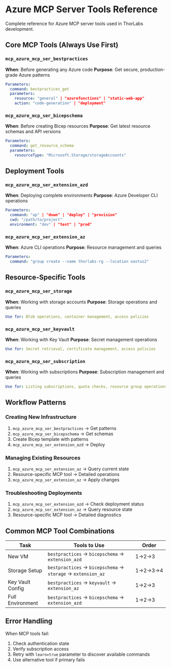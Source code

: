 # Azure MCP Server Tools Reference

Complete reference for Azure MCP server tools used in ThorLabs development.

## Core MCP Tools (Always Use First)

### `mcp_azure_mcp_ser_bestpractices`
**When**: Before generating any Azure code
**Purpose**: Get secure, production-grade Azure patterns
```yaml
Parameters:
  command: bestpractices_get
  parameters: 
    resource: "general" | "azurefunctions" | "static-web-app"
    action: "code-generation" | "deployment"
```

### `mcp_azure_mcp_ser_bicepschema`
**When**: Before creating Bicep resources
**Purpose**: Get latest resource schemas and API versions
```yaml
Parameters:
  command: get_resource_schema
  parameters:
    resourceType: "Microsoft.Storage/storageAccounts"
```

## Deployment Tools

### `mcp_azure_mcp_ser_extension_azd`
**When**: Deploying complete environments
**Purpose**: Azure Developer CLI operations
```yaml
Parameters:
  command: "up" | "down" | "deploy" | "provision"
  cwd: "/path/to/project"
  environment: "dev" | "test" | "prod"
```

### `mcp_azure_mcp_ser_extension_az`
**When**: Azure CLI operations
**Purpose**: Resource management and queries
```yaml
Parameters:
  command: "group create --name thorlabs-rg --location eastus2"
```

## Resource-Specific Tools

### `mcp_azure_mcp_ser_storage`
**When**: Working with storage accounts
**Purpose**: Storage operations and queries
```yaml
Use for: Blob operations, container management, access policies
```

### `mcp_azure_mcp_ser_keyvault`
**When**: Working with Key Vault
**Purpose**: Secret management operations
```yaml
Use for: Secret retrieval, certificate management, access policies
```

### `mcp_azure_mcp_ser_subscription`
**When**: Working with subscriptions
**Purpose**: Subscription management and queries
```yaml
Use for: Listing subscriptions, quota checks, resource group operations
```

## Workflow Patterns

### Creating New Infrastructure
1. `mcp_azure_mcp_ser_bestpractices` → Get patterns
2. `mcp_azure_mcp_ser_bicepschema` → Get schemas
3. Create Bicep template with patterns
4. `mcp_azure_mcp_ser_extension_azd` → Deploy

### Managing Existing Resources
1. `mcp_azure_mcp_ser_extension_az` → Query current state
2. Resource-specific MCP tool → Detailed operations
3. `mcp_azure_mcp_ser_extension_az` → Apply changes

### Troubleshooting Deployments
1. `mcp_azure_mcp_ser_extension_azd` → Check deployment status
2. `mcp_azure_mcp_ser_extension_az` → Query resource state
3. Resource-specific MCP tool → Detailed diagnostics

## Common MCP Tool Combinations

| Task | Tools to Use | Order |
|------|-------------|-------|
| New VM | `bestpractices` → `bicepschema` → `extension_azd` | 1→2→3 |
| Storage Setup | `bestpractices` → `bicepschema` → `storage` → `extension_az` | 1→2→3→4 |
| Key Vault Config | `bestpractices` → `keyvault` → `extension_az` | 1→2→3 |
| Full Environment | `bestpractices` → `bicepschema` → `extension_azd` | 1→2→3 |

## Error Handling

When MCP tools fail:
1. Check authentication state
2. Verify subscription access
3. Retry with `learn=true` parameter to discover available commands
4. Use alternative tool if primary fails
